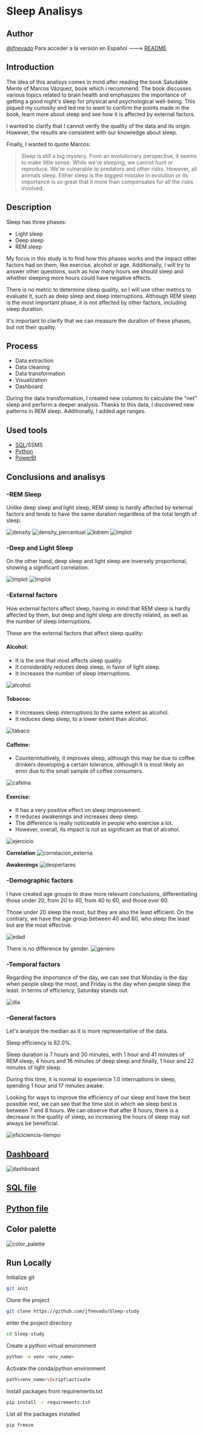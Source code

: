 # Sleep Analisys

## Author
[@jfnevado](https://github.com/jfnevado)
Para acceder a la versión en Español ---> [README](https://github.com/jfnevado/Sleep-study/blob/master/README_ESP.MD)

## Introduction 

The idea of this analisys comes in mind after reading the book Saludable Mente of Marcos Vázquez, book which i recommend. The book discusses various topics related to brain health and emphasizes the importance of getting a good night's sleep for physical and psychological well-being. This piqued my curiosity and led me to want to confirm the points made in the book, learn more about sleep and see how it is affected by external factors.

I wanted to clarify that I cannot verify the quality of the data and its origin. However, the results are consistent with our knowledge about sleep.

Finally, I wanted to quote Marcos:
> Sleep is still a big mystery. From an evolutionary perspective, it seems to make little sense. While we're sleeping, we cannot hunt or reproduce. We're vulnerable to predators and other risks. However, all animals sleep. Either sleep is the biggest mistake in evolution or its importance is so great that it more than compensates for all the risks involved.

## Description

Sleep has three phases:
- Light sleep
- Deep sleep
- REM sleep

My focus in this study is to find how this phases works and the impact other factors had on them, like exercise, alcohol or age. Additionally, I will try to answer other questions, such as how many hours we should sleep and whether sleeping more hours could have negative effects.

There is no metric to determine sleep quality, so I will use other metrics to evaluate it, such as deep sleep and sleep interruptions. Although REM sleep is the most important phase, it is not affected by other factors, including sleep duration.

It's important to clarify that we can measure the duration of these phases, but not their quality.
## Process

- Data extraction
- Data cleaning
- Data transformation
- Visualization
- Dashboard  
  
During the data transformation, I created new columns to calculate the "net" sleep and perform a deeper analysis. Thanks to this data, I discovered new patterns in REM sleep. Additionally, I added age ranges.
## Used tools

  - [SQL](#archivo-sql)/SSMS
  - [Python](#archivo-python)
  - [PowerBI](#dashboard)

## Conclusions and analisys
### -REM Sleep

Unlike deep sleep and light sleep, REM sleep is hardly affected by external factors and tends to have the same duration regardless of the total length of sleep.

![density](https://github.com/jfnevado/Sleep-study/blob/master/plots/density_plot_sleep_metrics.png)
![density_percentual](https://github.com/jfnevado/Sleep-study/blob/master/plots/density_plot_sleep_percentual.png)
![kdrem](https://github.com/jfnevado/Sleep-study/blob/master/plots/kderem.png)
![lmplot](https://github.com/jfnevado/Sleep-study/blob/master/plots/lmplot1.png)

### -Deep and Light Sleep

On the other hand, deep sleep and light sleep are inversely proportional, showing a significant correlation.

![lmplot](https://github.com/jfnevado/Sleep-study/blob/master/plots/lmplot2.png)
![lmplot](https://github.com/jfnevado/Sleep-study/blob/master/plots/lmplot3.png)

### -External factors

How external factors affect sleep, having in mind that REM sleep is hardly affected by them, but deep and light sleep are directly related, as well as the number of sleep interruptions.

These are the external factors that affect sleep quality:

#### Alcohol:
 - It is the one that most affects sleep quality.
 - It considerably reduces deep sleep, in favor of light sleep.
 - It increases the number of sleep interruptions.

![alcohol](https://github.com/jfnevado/Sleep-study/blob/master/plots/alcohol.png)
#### Tobacco:
 - It increases sleep interruptions to the same extent as alcohol.
 - It reduces deep sleep, to a lower extent than alcohol.

![tabaco](https://github.com/jfnevado/Sleep-study/blob/master/plots/smoking.png)
#### Caffeine:
 - Counterintuitively, it improves sleep, although this may be due to coffee drinkers developing a certain tolerance, although it is most likely an error due to the small sample of coffee consumers.

![cafeina](https://github.com/jfnevado/Sleep-study/blob/master/plots/caffeine.png)
#### Exercise:
 - It has a very positive effect on sleep improvement.
 - It reduces awakenings and increases deep sleep.
 - The difference is really noticeable in people who exercise a lot.
 - However, overall, its impact is not as significant as that of alcohol.

![ejercicio](https://github.com/jfnevado/Sleep-study/blob/master/plots/exercise.png)

**Correlation**
![correlacion_externa](https://github.com/jfnevado/Sleep-study/blob/master/plots/externalcorrelation.png)

**Awakenings**
![despertares](https://github.com/jfnevado/Sleep-study/blob/master/plots/awakenings_external.png)

### -Demographic factors

I have created age groups to draw more relevant conclusions, differentiating those under 20, from 20 to 40, from 40 to 60, and those over 60.

Those under 20 sleep the most, but they are also the least efficient. On the contrary, we have the age group between 40 and 60, who sleep the least but are the most effective.

![edad](https://github.com/jfnevado/Sleep-study/blob/master/plots/age.png)

There is no difference by gender.
![genero](https://github.com/jfnevado/Sleep-study/blob/master/plots/gender.png)

### -Temporal factors

Regarding the importance of the day, we can see that Monday is the day when people sleep the most, and Friday is the day when people sleep the least. In terms of efficiency, Saturday stands out.

![día](https://github.com/jfnevado/Sleep-study/blob/master/plots/day.png)

### -General factors

Let's analyze the median as it is more representative of the data.

Sleep efficiency is 82.0%.

Sleep duration is 7 hours and 30 minutes, with 1 hour and 41 minutes of REM sleep,
4 hours and 16 minutes of deep sleep and finally, 1 hour and 22 minutes of light sleep.

During this time, it is normal to experience 1.0 interruptions in sleep, spending
1 hour and 17 minutes awake.

Looking for ways to improve the efficiency of our sleep and have the best possible rest, we can see that the time slot in which we sleep best is between 7 and 8 hours. We can observe that after 8 hours, there is a decrease in the quality of sleep, so increasing the hours of sleep may not always be beneficial.

![eficiciencia-tiempo](https://github.com/jfnevado/Sleep-study/blob/master/plots/kdesleep.png)


## [Dashboard](https://github.com/jfnevado/Sleep-study/blob/master/dashboard/dashboard_eng.pdf)
![dashboard](https://github.com/jfnevado/Sleep-study/blob/master/dashboard/dashboard_eng.png)

## [SQL file](https://github.com/jfnevado/Sleep-study/blob/master/Sleep_querys.sql)

## [Python file](https://github.com/jfnevado/Sleep-study/blob/master/main.ipynb)
## Color palette
![color_palette](https://github.com/jfnevado/Sleep-study/blob/master/dashboard/colorpalette.png)

## Run Locally
Initialize git

```bash
git init
```


Clone the project

```bash
git clone https://github.com/jfnevado/Sleep-study
```

enter the project directory

```bash
cd Sleep-study
```

Create a python virtual environment 

```bash
python -m venv <env_name>
```

Activate the conda/python environment

```bash
path\<env_name>\Script\activate
```

Install packages from requirements.txt

```bash
pip install -r requirements.txt
```

List all the packages installed

```bash
pip freeze
```
